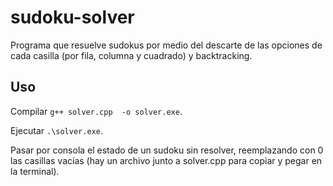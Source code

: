 # sudoku-solver
Programa que resuelve sudokus por medio del descarte de las opciones de cada casilla (por fila, columna y cuadrado) y backtracking.

## Uso
Compilar `g++ solver.cpp  -o solver.exe`.

Ejecutar `.\solver.exe`.

Pasar por consola el estado de un sudoku sin resolver, reemplazando con 0 las casillas vacías (hay un archivo junto a solver.cpp para copiar y pegar en la terminal).
